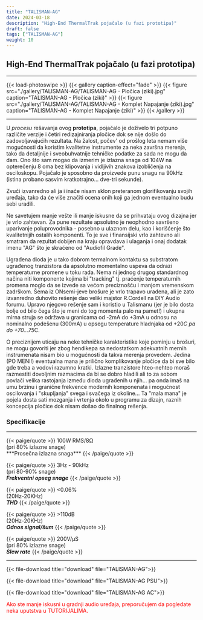 ```yaml
---
title: "TALISMAN-AG"
date: 2024-03-18
description: "High-End ThermalTrak pojačalo (u fazi prototipa)"
draft: false
tags: ["TALISMAN-AG"]
weight: 10
---
```

## High-End ThermalTrak pojačalo (u fazi prototipa)

<hr>
{{< load-photoswipe >}}
{{< gallery caption-effect="fade" >}}
  {{< figure src="./gallery/TALISMAN-AG/TALISMAN-AG - Pločica (ziki).jpg" caption="TALISMAN-AG - Pločica (ziki)" >}}
  {{< figure src="./gallery/TALISMAN-AG/TALISMAN-AG - Komplet Napajanje (ziki).jpg" caption="TALISMAN-AG - Komplet Napajanje (ziki)" >}}
{{< /gallery >}}
<hr>

U *procesu* rešavanja ovog **prototipa**, pojačalo je doživelo tri potpuno različite verzije i četiri redizajniranja pločice dok se nije došlo do zadovoljavajućih rezultata. Na žalost, počev' od prošlog leta nemam više mogućnosti da koristim kvalitetne instrumente za neka završna merenja, tako da detaljnije i sveobuhvatnije tehničke podatke za sada ne mogu da dam. Ono što sam mogao da izmerim je izlazna snaga od 104W na opterečenju 8 oma bez klipovanja i vidljivih znakova izobličenja na osciloskopu. Pojačalo je sposobno da proizvede punu snagu na 90kHz (istina probano sasvim kratkotrajno... dve-tri sekunde).

Zvuči izvanredno ali ja i inače nisam sklon preteranom glorifikovanju svojih uređaja, tako da će više značiti ocena onih koji ga jednom eventualno budu sebi uradili.

Ne savetujem manje vešte ili manje iskusne da se prihvataju ovog dizajna jer je vrlo zahtevan. Za pune rezultate apsolutno je neophodno savršeno uparivanje poluprovodnika - posebno u ulaznom delu, kao i korišćenje što kvalitetnijih ostalih komponenti. To je sve i finansijski vrlo zahtevno ali smatram da rezultat dobijen na kraju opravdava i ulaganja i onaj dodatak imenu "AG" što je skraćeno od "Audiofil Grade".

Ugrađena dioda je u tako dobrom termalnom kontaktu sa substratom ugrađenog tranzistora da apsolutno momentalno uspeva da odrazi temperaturne promene u toku rada. Nema ni jednog drugog standardnog načina niti komponente kojima bi "tracking" tj. praćenje temperaturnih promena moglo da se izvede sa većom preciznošću i manjom vremenskom zadrškom. Šema iz ONsemi-jeve brošure je vrlo trapavo urađena, ali je zato izvanredno duhovito rešenje dao veliki majstor R.Cordell na DIY Audio forumu. Upravo njegovo rešenje sam i koristio u Talismanu (jer je bilo dosta bolje od bilo čega što je meni do tog momenta palo na pamet!) i ukupna mirna struja se održava u granicama od -2mA do +3mA u odnosu na nominalno podešenu (300mA) u opsegu temperature hladnjaka od +20*C pa do +70...75*C.

O preciznijem uticaju na neke tehničke karakteristike koje pominju u brošuri, ne mogu govoriti jer zbog hendikepa sa nedostatkom adekvatnih mernih instrumenata nisam bio u mogućnosti da takva merenja provedem. Jedina (PO MENI!) eventualna mana je prilično komplikovanje pločice da bi sve bilo gde treba a vodovi razumno kratki. Izlazne tranzistore hteo-nehteo moraš razmestiti dovoljnim razmacima da bi se dobro hladili ali to za sobom povlači velika rastojanja između dioda ugrađenih u njih... pa onda imaš na umu brzinu i granične frekvence modernih komponenata i mogućnost oscilovanja i "skupljanja" svega i svačega iz okoline... Ta "mala mana" je pojela dosta sati mozganja i vrtenja okolo u programu za dizajn, raznih koncepcija pločice dok nisam došao do finalnog rešenja.

### Specifikacije
<hr>
{{< paige/quote >}}
100W RMS/8Ω<br>(pri 80% izlazne snage)<br>***Prosečna izlazna snaga***
{{< /paige/quote >}}

{{< paige/quote >}}
3Hz - 90kHz<br>(pri 80-90% snage)<br>***Frekventni opseg snage***
{{< /paige/quote >}}

{{< paige/quote >}}
<0.06%<br>(20Hz-20KHz)<br>***THD***
{{< /paige/quote >}}

{{< paige/quote >}}
&#62;110dB<br>(20Hz-20KHz)<br>***Odnos signal/šum***
{{< /paige/quote >}}

{{< paige/quote >}}
200V/μS<br>(pri 80% izlazne snage)<br>***Slew rate***
{{< /paige/quote >}}
<hr>

{{< file-download title="download" file="TALISMAN-AG">}}

{{< file-download title="download" file="TALISMAN-AG PSU">}}

{{< file-download title="download" file="TALISMAN-AG AC">}}

<p style="color: red;" class="text-center">Ako ste manje iskusni u gradnji audio uređaja, preporučujem da pogledate neka uputstva u TUTORIJALIMA.</p>
